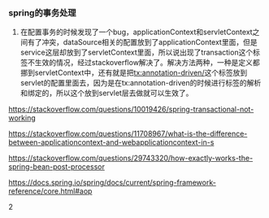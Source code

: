 ### spring的事务处理

1. 在配置事务的时候发现了一个bug，applicationContext和servletContext之间有了冲突，dataSource相关的配置放到了applicationContext里面，但是service这层却放到了servletContext里面，所以说出现了transaction这个标签不生效的情况，经过stackoverflow解决了。解决方法两种，一种是定义都挪到servletContext中，还有就是把<tx:annotation-driven/>这个标签放到servlet的配置里面去，因为是在tx:annotation-driven的时候进行标签的解析和绑定的，所以这个放到servlet层去做就可以生效了。



https://stackoverflow.com/questions/10019426/spring-transactional-not-working

https://stackoverflow.com/questions/11708967/what-is-the-difference-between-applicationcontext-and-webapplicationcontext-in-s

https://stackoverflow.com/questions/29743320/how-exactly-works-the-spring-bean-post-processor

https://docs.spring.io/spring/docs/current/spring-framework-reference/core.html#aop



2




